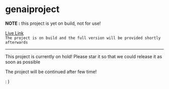 # genaiproject
**NOTE :**
this project is yet on build,
not for use!


[Live Link](https://genai-wqyl.onrender.com)
<br />
`The project is on build and the full version will be provided shortly afterwards`
<hr />
This project is currently on hold! Please star it so that we could release it as soon as possible
<br />

The project will be continued after few time!

  : ) 


